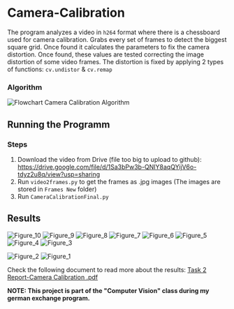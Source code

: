 # Camera-Calibration

The program analyzes a video in `h264` format where there is a chessboard used for camera calibration. Grabs every set of frames to detect the biggest square grid. Once found it calculates the parameters to fix the camera distortion. 
Once found, these values are tested correcting the image distortion of some video frames. The distortion is fixed by applying 2 types of functions: `cv.undistor` & `cv.remap`

### Algorithm
![Flowchart Camera Calibration Algorithm](https://github.com/AlexysCR/Camera-Calibration/assets/111618122/ac6751cb-89da-4728-b1e5-a32b8b1ffa30)



## Running the Programm
### Steps
1. Download the video from Drive (file too big to upload to github): https://drive.google.com/file/d/1Sa3bPw3b-QNIY8aqQYijV6o-tdyz2u8q/view?usp=sharing
2. Run `video2frames.py` to get the frames as .jpg images (The images are stored in `Frames New` folder)
3. Run `CameraCalibrationFinal.py`


## Results

![Figure_10](https://github.com/AlexysCR/Camera-Calibration/assets/111618122/0083acaf-db63-4eec-a9b8-2718057b87e7)
![Figure_9](https://github.com/AlexysCR/Camera-Calibration/assets/111618122/7f63d45e-3ee9-4fa2-a88a-bb290868f348)
![Figure_8](https://github.com/AlexysCR/Camera-Calibration/assets/111618122/7f04f430-3880-4b47-bebc-a35dcee5e251)
![Figure_7](https://github.com/AlexysCR/Camera-Calibration/assets/111618122/42fa4820-2753-442c-9429-e469a119bf7b)
![Figure_6](https://github.com/AlexysCR/Camera-Calibration/assets/111618122/5d3288c4-9588-4e4b-88a4-2fcd86ecc685)
![Figure_5](https://github.com/AlexysCR/Camera-Calibration/assets/111618122/d60ac2c3-7ed2-4281-a3f3-adc705ce77e8)
![Figure_4](https://github.com/AlexysCR/Camera-Calibration/assets/111618122/5bc7e7fe-7167-4596-abde-ae56448d1f9a)
![Figure_3](https://github.com/AlexysCR/Camera-Calibration/assets/111618122/7cbba9af-5eb8-4319-b331-98e8e5b4c80d)

![Figure_2](https://github.com/AlexysCR/Camera-Calibration/assets/111618122/9d3df4bd-13c3-4905-a882-3852dffa1501)
![Figure_1](https://github.com/AlexysCR/Camera-Calibration/assets/111618122/2e8e12c7-74de-4d66-9977-e0b0a735c97a)



Check the following document to read more about the results: 
[Task 2 Report-Camera Calibration .pdf](https://github.com/AlexysCR/Camera-Calibration/files/15014495/Task.2.Report-Camera.Calibration.pdf)

**NOTE: This project is part of the "Computer Vision" class during my german exchange program.**

